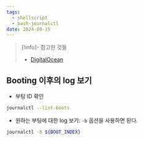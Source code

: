 ```yaml
---
tags:
  - shellscript
  - bash-journalctl
date: 2024-09-15
---
```

> [!info]- 참고한 것들
> - [DigitalOcean](https://www.digitalocean.com/community/tutorials/how-to-use-journalctl-to-view-and-manipulate-systemd-logs)

## Booting 이후의 log 보기

- 부팅 ID 확인

```bash
journalctl --list-boots
```

- 원하는 부팅에 대한 log 보기: `-b` 옵션을 사용하면 된다.

```bash
journalctl -b ${BOOT_INDEX}
```